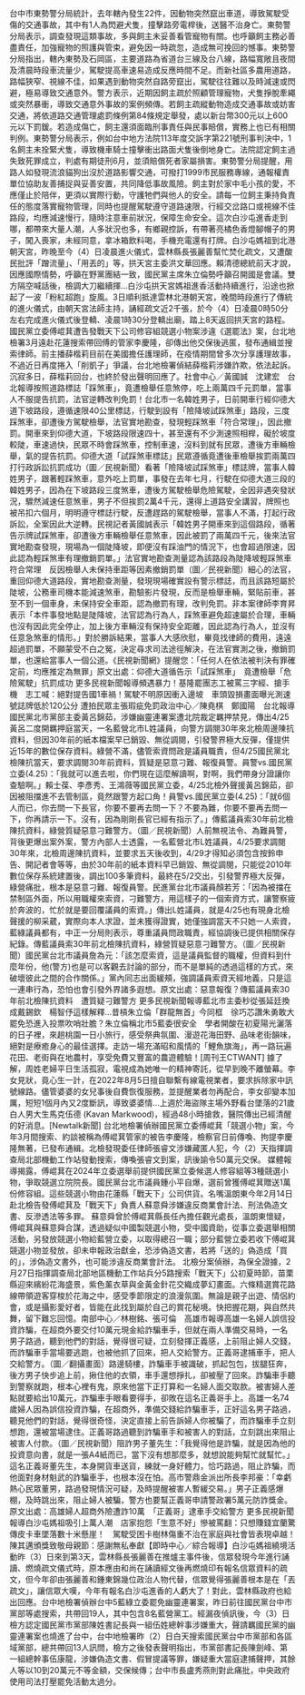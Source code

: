 台中市東勢警分局統計，去年轄內發生22件，因動物突然竄出車道，導致駕駛受傷的交通事故，其中有1人為閃避犬隻，撞擊路旁電桿後，送醫不治身亡。東勢警分局表示，調查發現這類事故，多與飼主未妥善看管寵物有關。也呼籲飼主務必善盡責任，加強寵物的照護與管束，避免因一時疏忽，造成無可挽回的憾事。東勢警分局指出，轄內東勢及石岡區，主要道路為省道台三線及台八線，路幅寬敞且夜間及清晨時段車流量少，駕駛提高車速易造成反應時間不足。而新社區多農用道路，路幅狹窄、視線不佳，如果遇到動物突然自路旁竄出，駕駛往往難以及時減速或閃避，極易導致交通意外。警方表示，近期因飼主疏於照顧管理寵物，犬隻掙脫牽繩或突然暴衝，導致交通意外事故的案例頻傳。若飼主疏縱動物造成交通事故或妨害交通，將依道路交通管理處罰條例第84條規定舉發，處以新台幣300元以上600元以下罰鍰。若造成傷亡，飼主還須面臨刑事責任與民事賠償，實務上也已有相關判例。東勢警分局表示，例如台中地方法院113年度交訴字第221號刑事判決中，1名飼主未拴緊犬隻，導致機車騎士撞擊衝出路面犬隻後倒地身亡。法院認定飼主過失致死罪成立，判處有期徒刑6月，並須賠償死者家屬損害。東勢警分局提醒，用路人如發現流浪貓狗出沒於道路影響交通，可撥打1999市民服務專線，通報權責單位協助友善捕捉與妥善安置，共同降低事故風險。飼主對於家中毛小孩的愛，不應僅止於陪伴，更須以實際行動，守護牠們與他人的安全。請每一位飼主秉持負責任的態度落實寵物管理，同時也提醒駕駛遵守道路速限，行經交岔路口或視線不佳路段，均應減速慢行，隨時注意車前狀況，保障生命安全。這次白沙屯進香走到哪，都帶來大量人潮，人多狀況也多，有鄉親控訴，有帶著亮橘色香燈腳帽子的男子，闖入喪家，未經同意，拿冰箱飲料喝，手機充電還有打牌。白沙屯媽祖到北港朝天宮，昨晚至今（4）日凌晨進火儀式，雲林縣長張麗善幫忙焚化疏文，又遭酸民批評「蹭流量」、「用丟的」等，拱天宮主委洪文華回應。賴清德總統前天才說，因應國際情勢，呼籲在野黨團結一致，國民黨主席朱立倫勢呼籲召開國是會議。雙方隔空喊話後，檢調大刀繼續揮...白沙屯拱天宮媽祖進香活動持續進行，沿途也掀起了一波「粉紅超跑」旋風。3日順利抵達雲林北港朝天宮，晚間時段進行了傳統的進火儀式，由朝天宮法師主持，誦經疏文近2千張，於今（4）日凌晨0時50分左右完成進火儀式後登轎、凌晨1時30分登轎出廟，踏上8天返回拱天宮的路程。國民黨立委傅崐萁遭告發戰天下公司修容組競選小物案涉違《選罷法》案，台北地檢署3月遠赴花蓮搜索帶回傅的管家李慶隆，卻傳出他交保後逃匿，發布通緝並搜索律師。前主播薛楷莉目前在美國擔任護理師，在疫情期間曾多次分享護理故事，不過近日再度捲入「削凱子」爭議，台北地檢署偵結薛楷莉涉嫌詐欺，依法起訴。沉寂多日，薛楷莉回台，也終於發出聲明回應了。社會中心／黃國誠　沈建宏　台北報導按照道路標誌「踩煞車」，竟遭檢舉任意煞停，吃上兩萬四千元罰單，當事人不服提告抗罰，法官逆轉改判免罰！台北市一名韓姓男子，日前開車行經仰德大道下坡路段，遵循速限40公里標誌，行駛到設有「險降坡試踩煞車」路段，三度踩煞車，卻遭後方駕駛檢舉，法官實地勘查，發現輕踩煞車「符合常理」，因此撤罰。開車來到仰德大道，下坡路段限速四十，甚至還有不少測速照相桿，礙於坡度較陡，車速過快，民眾不時會踩煞車，控制車速，沒料到就有民眾，遭後方車輛檢舉，氣的提告抗罰。仰德大道「試踩煞車標誌」民眾遵循竟遭後車檢舉挨罰兩萬四　打行政訴訟抗罰成功（圖／民視新聞）看著「險降坡試踩煞車」標誌牌，當事人韓姓男子，跟著輕踩煞車，意外吃上罰單，事發在去年七月，行駛在仰德大道三段的韓姓男子，因為在下坡路段三度煞車，遭後方駕駛檢舉危險駕駛，全因非遇突發狀況，驟然減速任意煞車，男子不但挨罰2萬4千元，還得上道路安全講習，牌照也被吊扣六個月，明明遵守標誌行駛，反遭趕路的駕駛檢舉，當事人不滿，打起行政訴訟，全案因此大逆轉。民視記者黃國誠表示「韓姓男子開車來到這個路段，循著告示牌試踩煞車，卻遭後方車輛檢舉任意煞車，因此被罰了兩萬四千元，後來法官實地勘查發現，現場為一個陡降坡，即便沒有踩油門的情況下，也會超過限速，因此認為輕踩煞車有理撤銷罰單。」法官實地勘查測量認為該路段為陡降坡輕踩煞車符合常理　反因檢舉人未保持車距等因素撤銷罰單（圖／民視新聞）細心的法官，重回仰德大道路段，實地勘查測量，發現現場確實設有警示標誌，而且該路短屬於陡坡，公務車司機本能減速煞車，勘驗影片發現，反而是檢舉車輛，緊貼前車，甚至不到一個車身，未保持安全車距，認為撤罰有理，改判免罰。非本案律師李育昇表示「本件事發地點是陡降坡，法官認為行為人，踩煞車避免超速屬於合理，車輛也沒有因此完全停止，加上後方車輛沒有保持安全距離，因此認為行為人，並沒有任意急煞車的情形。」對於勝訴結果，當事人大感欣慰，畢竟找律師的費用，遠遠超過罰單，不願蒙受不白之冤，決定尋求司法途徑解決，在法官實測之後，撤銷罰單，也還給當事人一個公道。《民視新聞網》提醒您：「任何人在依法被判決有罪確定前，均應推定為無罪」原文出處：仰德大道循告示「試踩煞車」　竟遭檢舉「危險駕駛」抗罰成功 更多民視新聞報導頻遇暴力！基隆罷團志工被罵三字經、搶手機　志工喊：絕對提告國1車禍！駕駛不明原因衝入邊坡　車頭毀損畫面曝光測速號誌牌低於120公分 遭拍民眾主張瑕疵免罰政治中心／陳堯棋　鄭國陽　台北報導國民黨北市黨部主委黃呂錦茹，涉嫌幽靈連署案遭北院裁定羈押禁見，傳出4/25黃呂二度開羈押庭當天，一名藍營北市L姓議員，向警方調閱30年來北檢周邊陳抗資料，但因30年前的紙本檔案早已銷毀、無從調閱，引發警界極大反彈，僅提供近15年的數位保存資料。綠營不滿，儘管索資問政是議員職責，但4/25國民黨北檢陳抗當天，要求調閱30年前資料，質疑是惡意刁難、報復員警。員警vs.國民黨立委(4.25)：「我就可以進去啦，你們現在這麼解讀啊，對啊，我們帶身分證讓你查驗啊。」賴士葆、李彥秀、王鴻薇等國民黨立委，4/25北檢外聲援黃呂錦茹，卻因被阻擋進不去管制區，竟然跟警方起口角！員警vs.國民黨立委(4.25)：「就6個人而已，你去問一下長官，你要不要再去問一下？不要為難，你要不要再去問一下，你再請示一下。沒有，因為剛剛長官已經有指示了。」傳藍議員索30年前北檢陳抗資料，綠營質疑惡意刁難警方。（圖／民視新聞）人前無視法令、為難員警，背後更爆出案外案，警方內部人士透露，一名藍營北市L姓議員，4/25要求調閱30年來，北檢周邊陳抗資料，並要求五天後收到，4/29才得知必須包含按鈴申告、開記者會等等，由於30年前的紙本資料早已銷毀、無從調閱，只能從2010年數位保存系統建置後，調出100多筆資料，最終在5/2交出，引發警界極大反彈，綠營痛批，根本是惡意刁難、報復員警。民進黨台北市議員顏若芳：「因為被擋在禁制區外面，所以用職權來索資，刁難警方，用這樣子的一個索資方式，讓警察疲於奔波的，忙於就是要回覆議員的索資。」傳出L姓議員，就是4/25也有現身北檢聲援的柳采葳，實際向本人求證，並未獲得證實，她僅強調當天不只她一人索資，藍綠議員都有，中正一分局則表示，尊重議員問政職責，經協調後已提供相關保存紀錄。傳藍議員索30年前北檢陳抗資料，綠營質疑惡意刁難警方。（圖／民視新聞）國民黨台北市議員詹為元：「該怎麼索資，這是議員監督的職權，但資料到什麼年份，他(警方)也是可以客觀去討論的部分，而不是單純的透過這樣的方式，來破壞彼此之間的合作關係。」黨內同志出面緩頰，強調議員索資天經地義，只是這一連串行為，恐怕也會引發外界諸多遐想。原文出處：惡意報復？傳藍議員索30年前北檢陳抗資料　遭質疑刁難警方 更多民視新聞報導藍北市主委秒從張延廷換成戴錫欽　楊智伃這樣解釋...昔槓朱立倫「群龍無首」今同框　徐巧芯讚朱勇敢大罷免恐進入投票吹哨壯膽？朱立倫稱北市5藍委很安全　學者開酸在初夏陽光灑落的日子裡，來趟桃園一日小旅行，感受祭典氛圍、漫遊花海田野、品味老街韻味，絕對是療癒身心的最佳選擇。走訪一場充滿昭和風情的「鯉魚旗海」，再一路玩遍花田、老街與在地農村，享受免費又豐富的農遊體驗！[周刊王CTWANT] 據了解，周姓老婦平日生活孤寂，電視成為她唯一的精神寄託，從早到晚不離螢幕。李女見狀，竟心生一計，在2022年8月5日擅自聯繫有線電視業者，要求拆除家中訊號線路。儘管婆婆的女兒事後自費恢復服務，並提醒業者勿再配合，李女卻變本加厲，短短1個月內又2度斷訊，導致婆婆情...上週於海盜隊主場外野看台墜落的21歲白人男大生馬克伍德 (Kavan Markwood)，經過48小時搶救，醫院傳出已經清醒的好消息。[Newtalk新聞] 台北地檢署偵辦國民黨立委傅崐萁「競選小物」案，今年3月間搜索、約談被稱為傅崐萁管家的被告李慶隆，檢察官日前傳喚、拘提李慶隆無著，已發布通緝。北檢發現委任律師張睿文涉嫌藏匿人犯，今（2）天指揮調查局北部機動工作站發動搜索，傳喚張睿文到案，訊後諭令50萬元交保。 媒體報導揭露，傅崐萁在2024年立委選舉前提供國民黨立委候選人修容組等3種競選小物，爭取競選立院院長。國民黨台北市議員鍾小平自爆，選前曾獲傅崐萁贈送1萬份修容組。這些競選小物由花蓮縣「戰天下」公司供貨。名嘴溫朗東今年2月14日赴北檢告發傅崐萁及「戰天下」負責人蘇意舜涉嫌違反商業會計法、刑法偽造文書、反滲透法等多罪。 蘇意舜曾於傅崐萁縣長任內擔任觀光處長，溫朗東懷疑，傅崐萁與蘇意舜合謀，透過疑似中國製競選小物，受中國資助，從事立委選舉相關活動，另發放競選小物給藍營立委，以取得總召一職；部分藍營立委若收下傅崐萁競選小物並發放，卻未申報政治獻金，恐涉偽造文書，若將「送的」偽造成「買的」，涉偽造文書外，也可能涉違反商業會計法。 北檢分案偵辦，為保全證據，2月27日指揮調查局北部地區機動工作站兵分5路搜索「戰天下」公初夏時節，苗栗縣迎來繽紛花海盛景，紫色薰衣草與金黃金針花交織成夢幻畫面。六條精選賞花路線帶領遊客穿梭於花海之中，感受季節限定的浪漫氛圍。無論是親子出遊、情侶約會，或是攝影愛好者，皆能在此找到屬於自己的賞花秘境。快把握花期，與自然共舞，留下難忘回憶。南部中心／林樹銘、張可倫　高雄市報導高雄一名婦人誤信投資詐騙，在超商外要交付10萬元現金給詐騙車手，但就在兩人準備交易時，一名男子路過，聽到他們的對話，覺得很可疑，立刻發揮正義感，上前阻止婦人交錢，而詐騙車手當場要逃跑，也被他抓了回來，把人交給警方。正義哥逮捕車手，把人交給警方。（圖／翻攝畫面）路邊騎樓，詐騙車手被識破，抓起包包，拔腿狂奔，後方男子快步追上前，揪住他的衣領，車手還想掙扎，卻被壓了回來。詐騙車手聽到警察就跑，根本心裡有鬼，原來他當下正打算和一名婦人面交取款。被害婦人差點就要給出10萬元，詐騙車手眼看要得手，卻敗在這名正義哥手上。高雄一名74歲婦人因為誤信投資詐騙，在超商外，準備交錢給詐騙車手，正好這名男子路過，聽見他們的對話，覺得很奇怪，決定直接上前告訴婦人你被騙了，而詐騙車手立刻想跑，還被當場逮住。正義哥路過聽到詐騙車手和被害人的對話，立刻跳出來阻止被害人付款。（圖／民視新聞）阻詐男子董先生：「我覺得他是詐騙，就是因為他的投資意向書，就是一張A4紙而已，當下沒有想那麼多，就想說能夠幫忙就幫忙。」這名正義哥董先生，本身開貨車送貨，練就一身好體力，恰巧路過，阻止詐騙，而他面對身材魁武的詐騙車手，也根本沒在怕。高市警鼎金派出所長李邦豪：「幸虧熱心民眾董男，路過發現情況可疑，及時提醒被害人暫緩交易。」男子正義感爆棚，及時跳出來，阻止婦人被騙，警方也要幫正義哥申請警政署5萬元防詐獎金。原文出處：高雄婦人超商外險遭詐10萬　「正義哥」逮車手交給警方 更多民視新聞報導白沙屯媽祖吸引上萬人潮　店家抱怨「生意不好」慘被罵翻：只想賺錢宜蘭驚傳皮卡車墜落數十米懸崖！　駕駛受困卡樹林傷重不治在家庭與社會皆表現卓越！　陳其邁頒獎致敬母親節：感謝無私奉獻【即時中心／綜合報導】白沙屯媽祖繞境活動昨（3）日來到第3天，雲林縣長張麗善在推爐主事件後，信眾發現今年進行誦讀、燃燒疏文儀式時，原本應由和尚在誦讀經文後再燃燒印有報名信眾資料的疏文，但今年卻由張麗善和鍾東錦幾位政治人物代替，信眾覺得張麗善根本是在「丟疏文」，讓信眾大嘆，今年有報名白沙屯進香的人虧大了！對此，雲林縣政府也給出回應。台中地檢署偵辦台中5藍綠立委罷免幽靈連署案，昨日前往國民黨台中市黨部等處搜索，共帶回19人，其中包含8名藍營黨工。經漏夜偵訊後，今（3）日檢方認定國民黨市黨部陳姓書記長與一組伍姓總幹事涉嫌重大，聲請羈國民黨的幽靈連署案也燒進了台中，台中地檢署昨（2）日白天搜索國民黨台中市黨部和各區域黨部，總共帶回13人訊問，檢方之後發表聲明指出，市黨部書記長陳劍峰、第一組總幹事伍康龍，涉嫌偽造文書、假冒提議等罪，嫌疑重大當庭逮捕聲押，其餘人等以10到20萬元不等金額，交保候傳；台中市長盧秀燕則對此痛批，中央政府使用司法打壓罷免活動太過分。